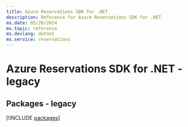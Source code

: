 ```yaml
---
title: Azure Reservations SDK for .NET
description: Reference for Azure Reservations SDK for .NET
ms.date: 05/28/2024
ms.topic: reference
ms.devlang: dotnet
ms.service: reservations
---
```

# Azure Reservations SDK for .NET - legacy
## Packages - legacy
[!INCLUDE [packages](reservations-index.md)]